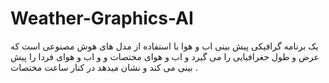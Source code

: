 # Weather-Graphics-AI
 یک برنامه گرافیکی پیش بینی اب و هوا با استفاده از مدل های هوش مصنوعی است که عرض و طول جغرافیایی را می گیرد و اب و هوای مختصات و و اب و هوای فردا را پیش بینی می کند و نشان میدهد در کنار ساعت مختصات .
